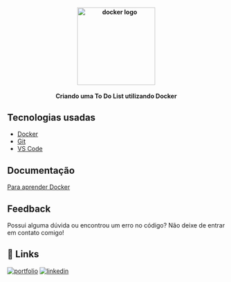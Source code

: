 <h4 align="center">
  <img width="180px" alt="docker logo" src="https://cdn.jsdelivr.net/gh/devicons/devicon/icons/docker/docker-original.svg" />
  <br /><br />
  Criando uma To Do List utilizando Docker
</h4>

## Tecnologias usadas

- [Docker](https://www.docker.com/)
- [Git](https://git-scm.com/)
- [VS Code](https://code.visualstudio.com/)

## Documentação

[Para aprender Docker](https://docs.docker.com/?_gl=1*128r9gh*_ga*OTc2MzI4MDAuMTY4NTUwNzA4OQ..*_ga_XJWPQMJYHQ*MTY4NTUwNzA4OS4xLjEuMTY4NTUwNzA5MC41OS4wLjA.)


## Feedback

Possui alguma dúvida ou encontrou um erro no código? Não deixe de entrar em contato comigo!


## 🔗 Links
[![portfolio](https://img.shields.io/badge/my_portfolio-000?style=for-the-badge&logo=ko-fi&logoColor=white)](https://marcoviana-dev.vercel.app/)
[![linkedin](https://img.shields.io/badge/linkedin-0A66C2?style=for-the-badge&logo=linkedin&logoColor=white)](https://www.linkedin.com/in/marco-viana2022/)

